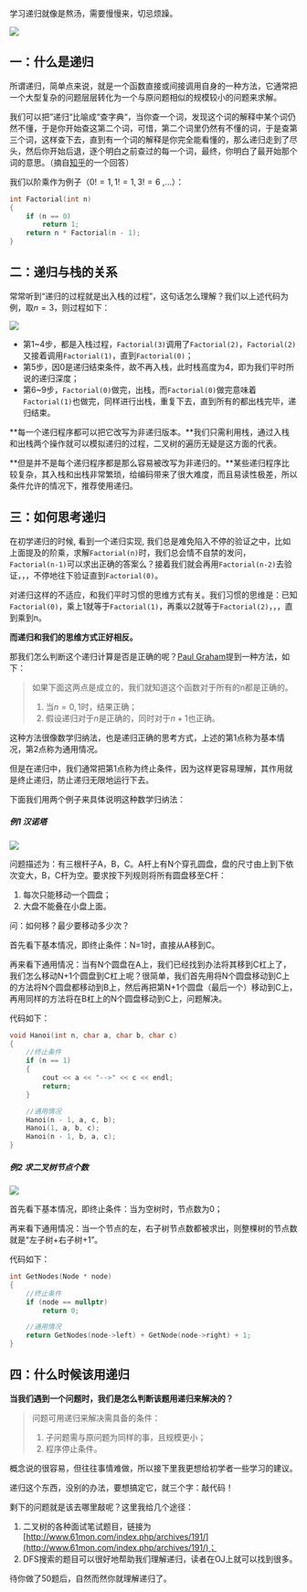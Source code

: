 学习递归就像是熬汤，需要慢慢来，切忌烦躁。

![](http://oi0fekpsr.bkt.clouddn.com/%E9%80%92%E5%BD%92_1.jpg)

## 一：什么是递归

所谓递归，简单点来说，就是一个函数直接或间接调用自身的一种方法，它通常把一个大型复杂的问题层层转化为一个与原问题相似的规模较小的问题来求解。

我们可以把”递归“比喻成“查字典“，当你查一个词，发现这个词的解释中某个词仍然不懂，于是你开始查这第二个词，可惜，第二个词里仍然有不懂的词，于是查第三个词，这样查下去，直到有一个词的解释是你完全能看懂的，那么递归走到了尽头，然后你开始后退，逐个明白之前查过的每一个词，最终，你明白了最开始那个词的意思。（摘自[知乎](https://www.zhihu.com/question/20507130)的一个回答）

我们以阶乘作为例子（$0!=1, 1!=1, 3!=6$ ,...）：

```c++
int Factorial(int n)
{
    if (n == 0)
        return 1;
    return n * Factorial(n - 1);
}
```

## 二：递归与栈的关系

常常听到“递归的过程就是出入栈的过程”，这句话怎么理解？我们以上述代码为例，取$n=3$，则过程如下：

![](http://oi0fekpsr.bkt.clouddn.com/%E9%80%92%E5%BD%92_2.png)

* 第1~4步，都是入栈过程，`Factorial(3)`调用了`Factorial(2)`，`Factorial(2)`又接着调用`Factorial(1)`，直到`Factorial(0)`；
* 第5步，因0是递归结束条件，故不再入栈，此时栈高度为4，即为我们平时所说的递归深度；
* 第6~9步，`Factorial(0)`做完，出栈，而`Factorial(0)`做完意味着`Factorial(1)`也做完，同样进行出栈，重复下去，直到所有的都出栈完毕，递归结束。

**每一个递归程序都可以把它改写为非递归版本。**我们只需利用栈，通过入栈和出栈两个操作就可以模拟递归的过程，二叉树的遍历无疑是这方面的代表。

**但是并不是每个递归程序都是那么容易被改写为非递归的。**某些递归程序比较复杂，其入栈和出栈非常繁琐，给编码带来了很大难度，而且易读性极差，所以条件允许的情况下，推荐使用递归。

## 三：如何思考递归

在初学递归的时候, 看到一个递归实现, 我们总是难免陷入不停的验证之中，比如上面提及的阶乘，求解`Factorial(n)`时，我们总会情不自禁的发问，`Factorial(n-1)`可以求出正确的答案么？接着我们就会再用`Factorial(n-2)`去验证，，，不停地往下验证直到`Factorial(0)`。

对递归这样的不适应，和我们平时习惯的思维方式有关。我们习惯的思维是：已知`Factorial(0)`，乘上1就等于`Factorial(1)`，再乘以2就等于`Factorial(2)`，，，直到乘到n。

**而递归和我们的思维方式正好相反。**

那我们怎么判断这个递归计算是否是正确的呢？[Paul Graham](https://zh.wikipedia.org/wiki/%E4%BF%9D%E7%BD%97%C2%B7%E6%A0%BC%E9%9B%B7%E5%8E%84%E5%A7%86)提到一种方法，如下：

> 如果下面这两点是成立的，我们就知道这个函数对于所有的n都是正确的。
> 1. 当$n=0,1​$时，结果正确；
> 2. 假设递归对于$n$是正确的，同时对于$n+1$也正确。

这种方法很像数学归纳法，也是递归正确的思考方式，上述的第1点称为基本情况，第2点称为通用情况。

但是在递归中，我们通常把第1点称为终止条件，因为这样更容易理解，其作用就是终止递归，防止递归无限地运行下去。

下面我们用两个例子来具体说明这种数学归纳法：

##### 例1 汉诺塔

![](http://oi0fekpsr.bkt.clouddn.com/%E9%80%92%E5%BD%92_3.png)

问题描述为：有三根杆子A，B，C。A杆上有N个穿孔圆盘，盘的尺寸由上到下依次变大，B，C杆为空。要求按下列规则将所有圆盘移至C杆：

1. 每次只能移动一个圆盘；
2. 大盘不能叠在小盘上面。

问：如何移？最少要移动多少次？

首先看下基本情况，即终止条件：N=1时，直接从A移到C。

再来看下通用情况：当有N个圆盘在A上，我们已经找到办法将其移到C杠上了，我们怎么移动N+1个圆盘到C杠上呢？很简单，我们首先用将N个圆盘移动到C上的方法将N个圆盘都移动到B上，然后再把第N+1个圆盘（最后一个）移动到C上，再用同样的方法将在B杠上的N个圆盘移动到C上，问题解决。

代码如下：

```c++
void Hanoi(int n, char a, char b, char c)
{
    //终止条件
    if (n == 1)
    {
        cout << a << "-->" << c << endl;
        return;
    }

    //通用情况
    Hanoi(n - 1, a, c, b);
    Hanoi(1, a, b, c);
    Hanoi(n - 1, b, a, c);
}
```

##### 例2 求二叉树节点个数

![](http://oi0fekpsr.bkt.clouddn.com/%E9%80%92%E5%BD%92_4.png)

首先看下基本情况，即终止条件：当为空树时，节点数为0；

再来看下通用情况：当一个节点的左，右子树节点数都被求出，则整棵树的节点数就是“左子树+右子树+1”。

代码如下：

```c++
int GetNodes(Node * node)
{
    //终止条件
    if (node == nullptr)
        return 0;

    //通用情况
    return GetNodes(node->left) + GetNode(node->right) + 1;
}
```

## 四：什么时候该用递归

**当我们遇到一个问题时，我们是怎么判断该题用递归来解决的？**

> 问题可用递归来解决需具备的条件：
>
> 1. 子问题需与原问题为同样的事，且规模更小；
> 2. 程序停止条件。

概念说的很容易，但往往事情难做，所以接下里我更想给初学者一些学习的建议。

递归这个东西，没别的办法，要想搞定它，就三个字：敲代码！

剩下的问题就是该去哪里敲呢？这里我给几个途径：

1. 二叉树的各种面试笔试题目，链接为[http://www.61mon.com/index.php/archives/191/](http://www.61mon.com/index.php/archives/191/)；
2. DFS搜索的题目可以很好地帮助我们理解递归，读者在OJ上就可以找到很多。

待你做了50题后，自然而然你就理解递归了。